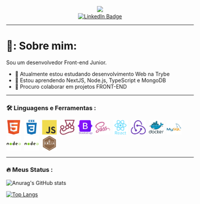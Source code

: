 <div id="header" align="center">
 <img src="https://media3.giphy.com/media/5eLDrEaRGHegx2FeF2/giphy.gif?cid=ecf05e47vy7fv2dh0s6hlgy4noqx5c4vj5zny5nwt4khn42w&rid=giphy.gif&ct=s" width="30px"/>
  <div id="badges">
    <a href="https://www.linkedin.com/in/gabrielpesch/">
      <img src="https://img.shields.io/badge/LinkedIn-blue?style=for-the-badge&logo=linkedin&logoColor=white" alt="LinkedIn Badge" />
    </a>
  </div>
</div>

---

# 🧔: Sobre mim:

Sou um desenvolvedor Front-end Junior.

- 🔭  Atualmente estou estudando desenvolvimento Web na Trybe
- 🌱  Estou aprendendo NextJS, Node.js, TypeScript e MongoDB
- 👯  Procuro colaborar em projetos FRONT-END

---

### :hammer_and_wrench: Linguagens e Ferramentas :

<div>
  <img src="https://github.com/devicons/devicon/blob/master/icons/html5/html5-original.svg" title="HTML5" alt="HTML" width="40" height="40"/>&nbsp;
  <img src="https://github.com/devicons/devicon/blob/master/icons/css3/css3-plain-wordmark.svg"  title="CSS3" alt="CSS" width="40" height="40"/>&nbsp;
  <img src="https://github.com/devicons/devicon/blob/master/icons/javascript/javascript-original.svg" title="JavaScript" alt="JavaScript" width="40" height="40"/>&nbsp;
  <img src="https://github.com/devicons/devicon/blob/master/icons/jest/jest-plain.svg" title="Jest" alt="Jest" width="40" height="40"/>&nbsp;
  <img src="https://github.com/devicons/devicon/blob/master/icons/bootstrap/bootstrap-original-wordmark.svg" title="Bootstrap" alt="Bootstrap" width="40" height="40"/>&nbsp;
   <img src="https://github.com/devicons/devicon/blob/master/icons/sass/sass-original.svg" title="SASS" alt="SASS" width="40" height="40"/>&nbsp;
  <img src="https://github.com/devicons/devicon/blob/master/icons/react/react-original-wordmark.svg" title="React" alt="React" width="40" height="40"/>&nbsp;
  <img src="https://github.com/devicons/devicon/blob/master/icons/redux/redux-original.svg" title="Redux" alt="Redux " width="40" height="40"/>&nbsp;
  <img src="https://github.com/devicons/devicon/blob/master/icons/docker/docker-original-wordmark.svg" title="Docker"  alt="Docker" width="40" height="40"/>&nbsp;
 <img src="https://github.com/devicons/devicon/blob/master/icons/mysql/mysql-original-wordmark.svg" title="MySQL"  alt="MySQL" width="40" height="40"/>&nbsp;
  <img src="https://github.com/devicons/devicon/blob/master/icons/nodejs/nodejs-original-wordmark.svg" title="MySQL"  alt="MySQL" width="40" height="40"/>&nbsp;
   <img src="https://github.com/devicons/devicon/blob/master/icons/nodejs/nodejs-original-wordmark.svg" title="Node"  alt="Node" width="40" height="40"/>&nbsp;
   <img src="https://github.com/devicons/devicon/blob/master/icons/mocha/mocha-plain.svg" title="Mocha"  alt="Mocha" width="40" height="40"/>&nbsp;
 
---

### :fire: Meus Status :
 
![Anurag's GitHub stats](https://github-readme-stats.vercel.app/api?username=gabrielpesch&show_icons=true&theme=great-gatsby)
 
 [![Top Langs](https://github-readme-stats.vercel.app/api/top-langs/?username=gabrielpesch&layout=compact&theme=vision-friendly-dark)](https://github.com/anuraghazra/github-readme-stats)



